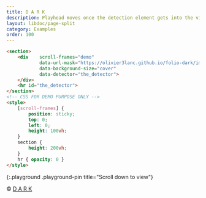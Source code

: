 ```yaml
---
title: D A R K
description: Playhead moves once the detection element gets into the viewport.
layout: libdoc/page-split
category: Examples
order: 100
---
```


```html
<section>
    <div    scroll-frames="demo"
            data-url-mask="https://olivier3lanc.github.io/folio-dark/img/particles-b/particles-b-|1 to 101|.webp"
            data-background-size="cover"
            data-detector="the_detector">
    </div>
    <hr id="the_detector">
</section>
<!-- CSS FOR DEMO PURPOSE ONLY -->
<style>
    [scroll-frames] { 
        position: sticky;
        top: 0;
        left: 0;
        height: 100vh;
    }
    section { 
        height: 200vh;
    }
    hr { opacity: 0 }
</style>
```
{:.playground .playground-pin title="Scroll down to view"}

&copy; [D A R K](https://www.netflix.com/fr/title/80100172)
